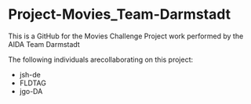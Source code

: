 # Project-Movies_Team-Darmstadt
This is a GitHub for the Movies Challenge Project work performed by the AIDA Team Darmstadt

The following individuals arecollaborating on this project:
- jsh-de
- FLDTAG
- jgo-DA
